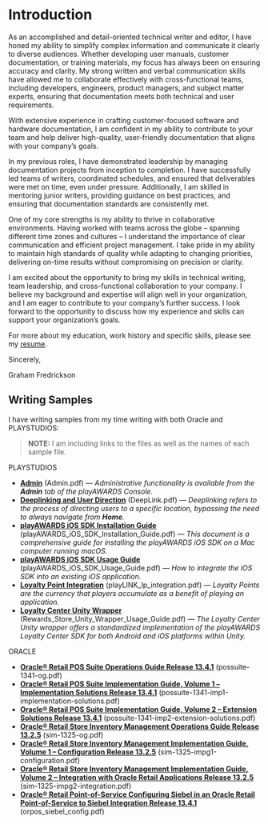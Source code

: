 # Introduction

As an accomplished and detail-oriented technical writer and editor, I have honed my ability to simplify complex information and communicate it clearly to diverse audiences. Whether developing user manuals, customer documentation, or training materials, my focus has always been on ensuring accuracy and clarity. My strong written and verbal communication skills have allowed me to collaborate effectively with cross-functional teams, including developers, engineers, product managers, and subject matter experts, ensuring that documentation meets both technical and user requirements. 

With extensive experience in crafting customer-focused software and hardware documentation, I am confident in my ability to contribute to your team and help deliver high-quality, user-friendly documentation that aligns with your company’s goals. 

In my previous roles, I have demonstrated leadership by managing documentation projects from inception to completion. I have successfully led teams of writers, coordinated schedules, and ensured that deliverables were met on time, even under pressure. Additionally, I am skilled in mentoring junior writers, providing guidance on best practices, and ensuring that documentation standards are consistently met. 

One of my core strengths is my ability to thrive in collaborative environments. Having worked with teams across the globe – spanning different time zones and cultures – I understand the importance of clear communication and efficient project management. I take pride in my ability to maintain high standards of quality while adapting to changing priorities, delivering on-time results without compromising on precision or clarity. 

I am excited about the opportunity to bring my skills in technical writing, team leadership, and cross-functional collaboration to your company. I believe my background and expertise will align well in your organization, and I am eager to contribute to your company’s further success. I look forward to the opportunity to discuss how my experience and skills can support your organization’s goals. 

For more about my education, work history and specific skills, please see my [resume](GRAHAM_FREDRICKSON.pdf).
 

Sincerely,   

Graham Fredrickson 

 

## Writing Samples 

I have writing samples from my time writing with both Oracle and PLAYSTUDIOS: 

> **NOTE:** I am including links to the files as well as the names of each sample file.

PLAYSTUDIOS
- **[Admin](admin.pdf)** (Admin.pdf) — *Administrative functionality is available from the **Admin** tab of the playAWARDS Console.* 
- **[Deeplinking and User Direction](DeepLink.pdf)** (DeepLink.pdf) — *Deeplinking refers to the process of directing users to a specific location, bypassing the need to always navigate from **Home**.* 
- **[playAWARDS iOS SDK Installation Guide](playAWARDS_iOS_SDK_Installation_Guide.pdf)** (playAWARDS_iOS_SDK_Installation_Guide.pdf) —  *This document is a comprehensive guide for installing the playAWARDS iOS SDK on a Mac computer running macOS.* 
- **[playAWARDS iOS SDK Usage Guide](playAWARDS_iOS_SDK_Usage_Guide.pdf)** (playAWARDS_iOS_SDK_Usage_Guide.pdf) — *How to integrate the iOS SDK into an existing iOS application.* 
- **[Loyalty Point Integration](playLINK_lp_integration.pdf)** (playLINK_lp_integration.pdf) — *Loyalty Points are the currency that players accumulate as a benefit of playing an application.* 
- **[Loyalty Center Unity Wrapper](Rewards_Store_Unity_Wrapper_Usage_Guide.pdf)** (Rewards_Store_Unity_Wrapper_Usage_Guide.pdf) — *The Loyalty Center Unity wrapper offers a standardized implementation of the playAWARDS Loyalty Center SDK for both Android and iOS platforms within Unity.* 
 
ORACLE
- **[Oracle® Retail POS Suite Operations Guide Release 13.4.1](possuite-1341-og.pdf)** (possuite-1341-og.pdf) 
- **[Oracle® Retail POS Suite Implementation Guide, Volume 1 – Implementation Solutions Release 13.4.1](possuite-1341-imp1-implementation-solutions.pdf)** (possuite-1341-imp1-implementation-solutions.pdf) 
- **[Oracle® Retail POS Suite Implementation Guide, Volume 2 – Extension Solutions Release 13.4.1](possuite-1341-imp2-extension-solutions.pdf)** (possuite-1341-imp2-extension-solutions.pdf)  
- **[Oracle® Retail Store Inventory Management Operations Guide Release 13.2.5](sim-1325-og.pdf)** (sim-1325-og.pdf) 
- **[Oracle® Retail Store Inventory Management Implementation Guide, Volume 1 – Configuration Release 13.2.5](sim-1325-impg1-configuration.pdf)** (sim-1325-impg1-configuration.pdf) 
- **[Oracle® Retail Store Inventory Management Implementation Guide, Volume 2 – Integration with Oracle Retail Applications Release 13.2.5](sim-1325-impg2-integration.pdf)** (sim-1325-impg2-integration.pdf) 
- **[Oracle® Retail Point-of-Service Configuring Siebel in an Oracle Retail Point-of-Service to Siebel Integration Release 13.4.1](orpos_siebel_config.pdf)** (orpos_siebel_config.pdf) 
